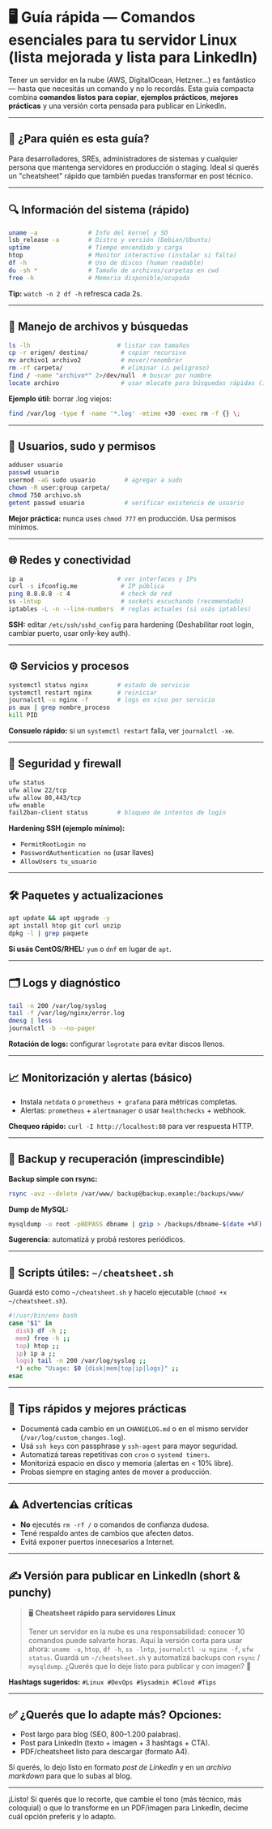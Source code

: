 # 🖥️ Guía rápida — Comandos esenciales para tu servidor Linux (lista mejorada y lista para LinkedIn)

Tener un servidor en la nube (AWS, DigitalOcean, Hetzner...) es fantástico — hasta que necesitás un comando y no lo recordás. Esta guía compacta combina **comandos listos para copiar**, **ejemplos prácticos**, **mejores prácticas** y una versión corta pensada para publicar en LinkedIn.

---

## 🚀 ¿Para quién es esta guía?

Para desarrolladores, SREs, administradores de sistemas y cualquier persona que mantenga servidores en producción o staging. Ideal si querés un "cheatsheet" rápido que también puedas transformar en post técnico.

---

## 🔍 Información del sistema (rápido)

```bash
uname -a              # Info del kernel y SO
lsb_release -a        # Distro y versión (Debian/Ubuntu)
uptime                # Tiempo encendido y carga
htop                  # Monitor interactivo (instalar si falta)
df -h                 # Uso de discos (human readable)
du -sh *              # Tamaño de archivos/carpetas en cwd
free -h               # Memoria disponible/ocupada
```

**Tip:** `watch -n 2 df -h` refresca cada 2s.

---

## 📂 Manejo de archivos y búsquedas

```bash
ls -lh                        # listar con tamaños
cp -r origen/ destino/         # copiar recursivo
mv archivo1 archivo2           # mover/renombrar
rm -rf carpeta/                # eliminar (⚠️ peligroso)
find / -name "archivo*" 2>/dev/null  # buscar por nombre
locate archivo                 # usar mlocate para búsquedas rápidas (indexa)
```

**Ejemplo útil:** borrar .log viejos:
```bash
find /var/log -type f -name '*.log' -mtime +30 -exec rm -f {} \;
```

---

## 👥 Usuarios, sudo y permisos

```bash
adduser usuario
passwd usuario
usermod -aG sudo usuario        # agregar a sudo
chown -R user:group carpeta/
chmod 750 archivo.sh
getent passwd usuario           # verificar existencia de usuario
```

**Mejor práctica:** nunca uses `chmod 777` en producción. Usa permisos mínimos.

---

## 🌐 Redes y conectividad

```bash
ip a                          # ver interfaces y IPs
curl -s ifconfig.me            # IP pública
ping 8.8.8.8 -c 4              # check de red
ss -lntup                      # sockets escuchando (recomendado)
iptables -L -n --line-numbers  # reglas actuales (si usás iptables)
```

**SSH:** editar `/etc/ssh/sshd_config` para hardening (Deshabilitar root login, cambiar puerto, usar only-key auth).

---

## ⚙️ Servicios y procesos

```bash
systemctl status nginx        # estado de servicio
systemctl restart nginx       # reiniciar
journalctl -u nginx -f        # logs en vivo por servicio
ps aux | grep nombre_proceso
kill PID
```

**Consuelo rápido:** si un `systemctl restart` falla, ver `journalctl -xe`.

---

## 🔐 Seguridad y firewall

```bash
ufw status
ufw allow 22/tcp
ufw allow 80,443/tcp
ufw enable
fail2ban-client status        # bloqueo de intentos de login
```

**Hardening SSH (ejemplo mínimo):**
- `PermitRootLogin no`
- `PasswordAuthentication no` (usar llaves)
- `AllowUsers tu_usuario`

---

## 🛠️ Paquetes y actualizaciones

```bash
apt update && apt upgrade -y
apt install htop git curl unzip
dpkg -l | grep paquete
```

**Si usás CentOS/RHEL:** `yum` o `dnf` en lugar de `apt`.

---

## 🗂️ Logs y diagnóstico

```bash
tail -n 200 /var/log/syslog
tail -f /var/log/nginx/error.log
dmesg | less
journalctl -b --no-pager
```

**Rotación de logs:** configurar `logrotate` para evitar discos llenos.

---

## 📈 Monitorización y alertas (básico)

- Instala `netdata` o `prometheus + grafana` para métricas completas.
- Alertas: `prometheus` + `alertmanager` o usar `healthchecks` + webhook.

**Chequeo rápido:** `curl -I http://localhost:80` para ver respuesta HTTP.

---

## 💾 Backup y recuperación (imprescindible)

**Backup simple con rsync:**
```bash
rsync -avz --delete /var/www/ backup@backup.example:/backups/www/
```

**Dump de MySQL:**
```bash
mysqldump -u root -pBDPASS dbname | gzip > /backups/dbname-$(date +%F).sql.gz
```

**Sugerencia:** automatizá y probá restores periódicos.

---

## 🧰 Scripts útiles: `~/cheatsheet.sh`

Guardá esto como `~/cheatsheet.sh` y hacelo ejecutable (`chmod +x ~/cheatsheet.sh`).

```bash
#!/usr/bin/env bash
case "$1" in
  disk) df -h ;;
  mem) free -h ;;
  top) htop ;;
  ip) ip a ;;
  logs) tail -n 200 /var/log/syslog ;;
  *) echo "Usage: $0 {disk|mem|top|ip|logs}" ;;
esac
```

---

## 🧾 Tips rápidos y mejores prácticas

- Documentá cada cambio en un `CHANGELOG.md` o en el mismo servidor (`/var/log/custom_changes.log`).
- Usá `ssh keys` con passphrase y `ssh-agent` para mayor seguridad.
- Automatizá tareas repetitivas con `cron` o `systemd timers`.
- Monitorizá espacio en disco y memoria (alertas en < 10% libre).
- Probas siempre en staging antes de mover a producción.

---

## ⚠️ Advertencias críticas

- **No** ejecutés `rm -rf /` o comandos de confianza dudosa.
- Tené respaldo antes de cambios que afecten datos.
- Evitá exponer puertos innecesarios a Internet.

---

## ✍️ Versión para publicar en LinkedIn (short & punchy)

> 🖥️ **Cheatsheet rápido para servidores Linux**
>
> Tener un servidor en la nube es una responsabilidad: conocer 10 comandos puede salvarte horas. Aquí la versión corta para usar ahora: `uname -a`, `htop`, `df -h`, `ss -lntp`, `journalctl -u nginx -f`, `ufw status`. Guardá un `~/cheatsheet.sh` y automatizá backups con `rsync` / `mysqldump`. ¿Querés que lo deje listo para publicar y con imagen? 🚀

**Hashtags sugeridos:** `#Linux #DevOps #Sysadmin #Cloud #Tips`

---

## ✅ ¿Querés que lo adapte más? Opciones:
- Post largo para blog (SEO, 800–1.200 palabras).
- Post para LinkedIn (texto + imagen + 3 hashtags + CTA).
- PDF/cheatsheet listo para descargar (formato A4).

Si querés, lo dejo listo en formato *post de LinkedIn* y en un *archivo markdown* para que lo subas al blog.

---

¡Listo! Si querés que lo recorte, que cambie el tono (más técnico, más coloquial) o que lo transforme en un PDF/imagen para LinkedIn, decime cuál opción preferís y lo adapto.

